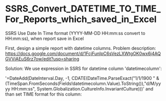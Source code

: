 # SSRS_Convert_DATETIME_TO_TIME_For_Reports_which_saved_in_Excel
SSRS Use Date In Time format (YYYY-MM-DD HH:mm:ss convert to HH:mm:ss), when report save in Excel

First, design a simple report with datetime columns.
Problem description:
https://docs.google.com/document/d/1FcjFunIpC6sVezLXWtgOK0wx6j4AQGVViAEuS6rz7ow/edit?usp=sharing

Solution:
We use expression in SSRS for datetime column 'datetimecolumn':

'=DateAdd(DateInterval.Day, -1, CDATE(DateTime.ParseExact("1/1/1900 " & (TimeSpan.FromSeconds(Fields!datetimecolumn.Value).ToString()),"d/M/yyyy HH:mm:ss", System.Globalization.CultureInfo.InvariantCulture)))'
and than set TIME format for this column:




